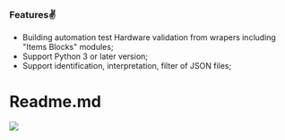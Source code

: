 ### Features✌
- Building automation test Hardware validation from wrapers including "Items Blocks" modules;
- Support Python 3 or later version;
- Support identification, interpretation, filter of JSON files;
# Readme.md
![](https://github.com/vorteg/TestGen/network/members)
